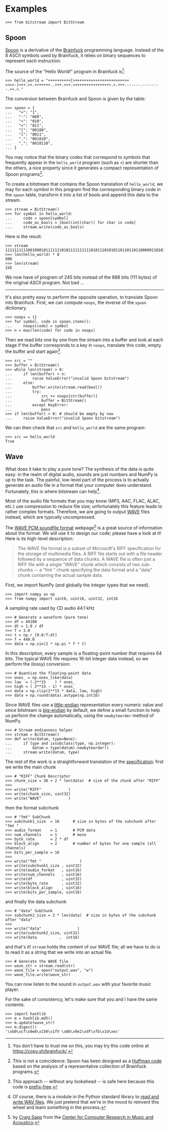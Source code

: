 
Examples
================================================================================



    >>> from bitstream import BitStream
    


Spoon
--------------------------------------------------------------------------------

[Spoon] is a derivative of the [Brainfuck] programming language.
Instead of the 8 ASCII symbols used by Brainfuck, it relies on
binary sequences to represent each instruction. 

[Spoon]: https://esolangs.org/wiki/Spoon
[Brainfuck]: https://en.wikipedia.org/wiki/Brainfuck

The source of the "Hello World!" program in Brainfuck is[^dtm]:

    >>> hello_world = "++++++++++[>+++++++>++++++++++>+++>+<<<<-]>++.>+.+++++++..+++.>++.<<+++++++++++++++.>.+++.------.--------.>+.>."

[^dtm]: You don't have to trust me on this, you may try this code online at <https://copy.sh/brainfuck/>.

The conversion between Brainfuck and Spoon is given by the table:

    >>> spoon = {
    ...   "+": "1",
    ...   "-": "000",
    ...   ">": "010",
    ...   "<": "011",
    ...   "[": "00100",
    ...   "]": "0011",
    ...   ".": "001010",
    ...   ",": "0010110",
    ... }

You may notice that the binary codes that correspond to symbols that frequently
appear in the `hello_world` program (such as `+`) are shorter than the others,
a nice property since it generates a compact representation of Spoon programs[^nac].

[^nac]: This is not a coincidence: Spoon has been designed as 
a [Huffman code](https://en.wikipedia.org/wiki/Huffman_coding)
based on the analysis of a representative collection of Brainfuck programs.

To create a bitstream that contains the Spoon translation of `hello_world`,
we may for each symbol in this program find the corresponding binary code 
in the `spoon` table, transform it into a list of bools and append this data 
to the stream.

    >>> stream = BitStream()
    >>> for symbol in hello_world:
    ...     code = spoon[symbol]
    ...     code_as_bools = [bool(int(char)) for char in code]
    ...     stream.write(code_as_bools)

Here is the result:

    >>> stream
    11111111110010001011111110101111111111010111010101101101101100000110101100101001010010101111111001010001010111001010010110010100110111111111111111110010100100010101110010100000000000000000000010100000000000000000000000000010100101001010010001010
    >>> len(hello_world) * 8
    888
    >>> len(stream)
    245

We now have of program of 245 bits instead of the 888 bits 
(111 bytes) of the original ASCII program. Not bad ...

-----

It's also pretty easy to perform the opposite operation, to translate Spoon into
Brainfuck. First, we can compute `noops`, the inverse of the `spoon` dictionary.

    >>> noops = {}
    >>> for symbol, code in spoon.items():
    ...     noops[code] = symbol
    >>> n = max(len(code) for code in noops)

Then we read bits one by one from the stream into a buffer and look at each 
stage if the buffer corresponds to a key in `noops`, translate this code,
empty the buffer and start again[^pfc].

    >>> src = ""
    >>> buffer = BitStream()
    >>> while len(stream) > 0:
    ...     if len(buffer) > n:
    ...         raise ValueError("invalid Spoon bitstream")
    ...     else:
    ...         buffer.write(stream.read(bool))
    ...         try:
    ...             src += noops[str(buffer)]
    ...             buffer = BitStream()
    ...         except KeyError:
    ...             pass
    >>> if len(buffer) > 0: # should be empty by now
    ...     raise ValueError("invalid Spoon bitstream")

[^pfc]: This approach -- without any lookahead -- is safe here because 
        this code is [prefix-free](https://en.wikipedia.org/wiki/Prefix_code).


We can then check that `src` and `hello_world` are the same program:

    >>> src == hello_world
    True



Wave
--------------------------------------------------------------------------------

What does it take to play a pure tone?
The synthesis of the data is quite easy: in the realm of digital audio,
sounds are just numbers and NumPy is up to the task.
The painful, low-level part of the process is to actually generate an
audio file in a format that your computer does understand. 
Fortunately, this is where bitstream can help[^r].

[^r]: Of course, there is a module in the Python standard library to
[read and write WAV files](https://docs.python.org/2/library/wave.html).
We just pretend that we're in the mood to reinvent this wheel and learn
something in the process.

Most of the audio file formats that you may know (MP3, AAC, FLAC, ALAC, etc.)
use compression to reduce file size; unfortunately
this feature leads to rather complex formats. 
Therefore, we are going to output [WAVE](https://en.wikipedia.org/wiki/WAV) 
files instead, which are typically uncompressed.
 
The [WAVE PCM soundfile format] webpage[^cs] is a great source of information
about the format. We will use it to design our code; please have a look at it!
Here is its high-level description:

[^cs]: by [Craig Sapp](mailto:craig@ccrma.stanford.edu) from the
       [Center for Computer Research in Music and Acoustics](https://ccrma.stanford.edu/):

> The WAVE file format is a subset of Microsoft's RIFF specification for the 
> storage of multimedia files. 
> A RIFF file starts out with a file header followed by a sequence of data 
> chunks. 
> A WAVE file is often just a RIFF file with a single "WAVE" chunk which 
> consists of two sub-chunks -- a "fmt " chunk specifying the data format 
> and a "data" chunk containing the actual sample data. 


[WAVE PCM soundfile format]: http://soundfile.sapp.org/doc/WaveFormat/

First, we import NumPy (and globally the integer types that we need).

    >>> import numpy as np
    >>> from numpy import uint8, uint16, uint32, int16

A sampling rate used by CD audio 44.1 kHz

    >>> # Generate a waveform (pure tone)
    >>> df = 44100
    >>> dt = 1.0 / df
    >>> T = 3.0
    >>> t = np.r_[0.0:T:dt]
    >>> f = 440.0
    >>> data = np.sin(2 * np.pi * f * t)

In this description, every sample is a floating-point number that requires 
64 bits. The typical WAVE file requires 16-bit integer data instead, so we
perform the (lossy) conversion:

    >>> # Quantize the floating-point data
    >>> ones_ = np.ones_like(data)
    >>> low  = (-2**15    ) * ones_
    >>> high = ( 2**15 - 1) * ones_
    >>> data = np.clip(2**15 * data, low, high)
    >>> data = np.round(data).astype(np.int16) 

Since WAVE files use a [little-endian](https://en.wikipedia.org/wiki/Endianness)
representation every numeric value
and since bitstream is [big-endian](https://en.wikipedia.org/wiki/Endianness)
by default, we define a small function to
help us perform the change automatically, using the `newbyteorder` 
method of NumPy.

    >>> # Stream endianness helper 
    >>> stream = BitStream()
    >>> def write(datum, type=None):
    ...     if type and issubclass(type, np.integer):
    ...         datum = type(datum).newbyteorder()
    ...     stream.write(datum, type)

The rest of the work is a straightforward translation of the 
[specification][WAVE PCM soundfile format]: first we write the main chunk

    >>> # "RIFF" Chunk Descriptor
    >>> chunk_size = 36 + 2 * len(data)  # size of the chunk after "RIFF"
    >>> 
    >>> write("RIFF"            )
    >>> write(chunk_size, uint32)
    >>> write("WAVE"            )

then the format subchunk

    >>> # "fmt" SubChunk
    >>> subchunk1_size  = 16      # size in bytes of the subchunk after "fmt " 
    >>> audio_format    = 1       # PCM data
    >>> num_channels    = 1       # mono
    >>> byte_rate       = 2 * df
    >>> block_align     = 2       # number of bytes for one sample (all channels)
    >>> bits_per_sample = 16
    >>> 
    >>> write("fmt "                 )
    >>> write(subchunk1_size , uint32)
    >>> write(audio_format   , uint16)
    >>> write(num_channels   , uint16)
    >>> write(df             , uint32)
    >>> write(byte_rate      , uint32)
    >>> write(block_align    , uint16)
    >>> write(bits_per_sample, uint16)

and finally the data subchunk

    >>> # "data" SubChunk
    >>> subchunk2_size = 2 * len(data)  # size in bytes of the subchunk after "data"
    >>>  
    >>> write("data"                )
    >>> write(subchunk2_size, uint32)
    >>> write(data          ,  int16)

and that's it! `stream` holds the content of our WAVE file;
all we have to do is to read it as a string that we write into an 
actual file.

    >>> # Generate the WAVE file
    >>> wave_str = stream.read(str)
    >>> wave_file = open("output.wav", "w")
    >>> wave_file.write(wave_str)
       
You can now listen to the sound in `output.wav` with your favorite music player.

For the sake of consistency, let's make sure that you and I have the same 
contents:

    >>> import hashlib
    >>> m = hashlib.md5()
    >>> m.update(wave_str)
    >>> m.digest()
    '\xb0\xcf\x0e8\x150\x1fV \x86\x9e2\xdf\xfb\x1d\xec'

